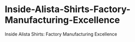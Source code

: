 # Inside-Alista-Shirts-Factory-Manufacturing-Excellence
Inside Alista Shirts: Factory Manufacturing Excellence
